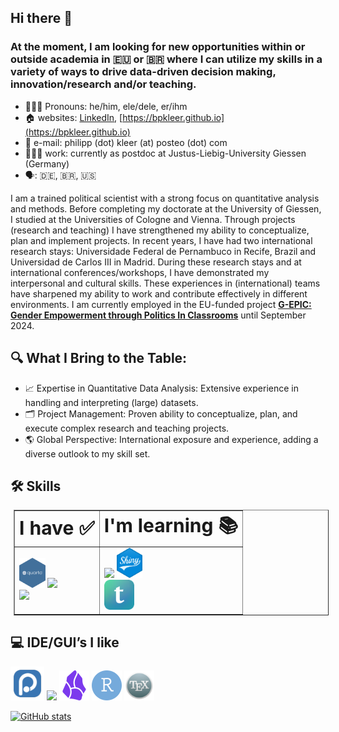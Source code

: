 ## Hi there 👋

### At the moment, I am looking for new opportunities within or outside academia in 🇪🇺 or 🇧🇷 where I can utilize my skills in a variety of ways to drive data-driven decision making, innovation/research and/or teaching.

- 🙋🏻‍♂️ Pronouns: he/him, ele/dele, er/ihm
- 🏠 websites: [LinkedIn](https://de.linkedin.com/in/kleer), [https://bpkleer.github.io](https://bpkleer.github.io)
- 📧 e-mail: philipp (dot) kleer (at) posteo (dot) com
- 👨🏻‍💻 work: currently as postdoc at Justus-Liebig-University Giessen (Germany)
- 🗣️: 🇩🇪, 🇧🇷, 🇺🇸

I am a trained political scientist with a strong focus on quantitative analysis and methods. Before completing my doctorate at the University of Giessen, I studied at the Universities of Cologne and Vienna. Through projects (research and teaching) I have strengthened my ability to conceptualize, plan and implement projects. In recent years, I have had two international research stays: Universidade Federal de Pernambuco in Recife, Brazil and Universidad de Carlos III in Madrid. During these research stays and at international conferences/workshops, I have demonstrated my interpersonal and cultural skills. These experiences in (international) teams have sharpened my ability to work and contribute effectively in different environments. I am currently employed in the EU-funded project [**G-EPIC: Gender Empowerment through Politics In Classrooms**](https://g-epic.eu) until September 2024. 

## 🔍 What I Bring to the Table:

- 📈 Expertise in Quantitative Data Analysis: Extensive experience in handling and interpreting (large) datasets.
- 🗂️ Project Management: Proven ability to conceptualize, plan, and execute complex research and teaching projects.
- 🌎 Global Perspective: International exposure and experience, adding a diverse outlook to my skill set.

## 🛠️ Skills
<table border="1px solid black" style="margin: 5px">
 <tr>
    <td><b style="font-size:30px">I have ✅</b></td>
    <td><b style="font-size:30px">I'm learning 📚</b></td>
 <!---   <td><b style="font-size:30px">In the memory banks</b></td> --->
 </tr>
 <tr>
    <td>
        <img src="./quarto.png" width="41.5944541" height="48" /> <img src="https://skillicons.dev/icons?i=r,md,&perline=3&theme=light" /><br>
        <img src="https://skillicons.dev/icons?i=latex,git,github,gitlab,html,css,sass,&perline=3&theme=light" />
    </td>
    <td>
      <img src="https://skillicons.dev/icons?i=python,regex&perline=3" /> <img src="./shiny.png" width="41.5" height="48" />
      <br>
      <img src="./typst.png" width="48" height="48" />
      <!--- <img src="https://img.shields.io/badge/Airtable-18BFFF?style=for-the-badge&logo=Airtable&logoColor=white" /><br> --->
    </td>
    <!---- <td>
      <img src="https://skillicons.dev/icons?i=matlab" />
    </td>
   ---->
 </tr>
</table>

## 💻 IDE/GUI’s I like
  <a href="https://github.com/posit-dev/positron"><img src="./positron.png" width="54" height="54" alt="Positron" /></a>
  <img src="https://skillicons.dev/icons?i=visualstudio" /> <img src="./obsidian-color.svg" width="48" height="48">
  <img src="./rstudioide-color.svg" width="48" height="48"> <img src="./texshop.png" width="48" height="48">

[![GitHub stats](https://github-readme-stats.vercel.app/api?username=bpkleer&show_icons=true&theme=transparent)](https://github.com/anuraghazra/github-readme-stats)

